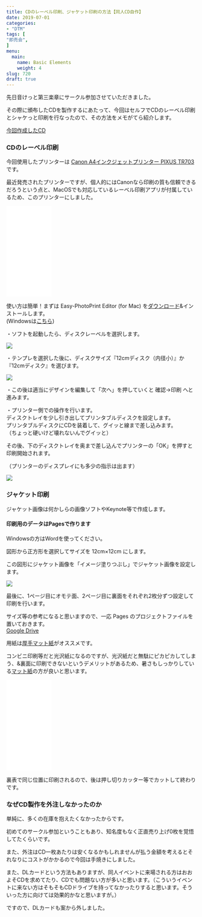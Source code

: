 ```yaml
---
title: CDのレーベル印刷、ジャケット印刷の方法【同人CD自作】
date: 2019-07-01
categories:
- "DTM"
tags: [
"即売会",
]
menu:
  main:
    name: Basic Elements
    weight: 4
slug: 720
draft: true
---
```


先日音けっと第三楽章にサークル参加させていただきました。

その際に頒布したCDを製作するにあたって、今回はセルフでCDのレーベル印刷とシャケっと印刷を行なったので、その方法をメモがてら紹介します。

[今回作成したCD](https://booth.pm/ja/items/1429007)

### CDのレーベル印刷

今回使用したプリンターは [Canon A4インクジェットプリンター PIXUS TR703](https://amzn.to/3208QTt) です。

最近発売されたプリンターですが、個人的にはCanonなら印刷の質も信頼できるだろうという点と、MacOSでも対応しているレーベル印刷アプリが付属しているため、このプリンターにしました。

<iframe style="width:120px;height:240px;" marginwidth="0" marginheight="0" scrolling="no" frameborder="0" src="//rcm-fe.amazon-adsystem.com/e/cm?lt1=_blank&amp;bc1=000000&amp;IS2=1&amp;bg1=FFFFFF&amp;fc1=000000&amp;lc1=0000FF&amp;t=kanoelounge-22&amp;language=ja_JP&amp;o=9&amp;p=8&amp;l=as4&amp;m=amazon&amp;f=ifr&amp;ref=as_ss_li_til&amp;asins=B07QNVD2QF&amp;linkId=530db7d01eed067f3e070ac8ee4ad5cb"></iframe>

使い方は簡単！まずは Easy-PhotoPrint Editor (for Mac) を[ダウンロード](https://cweb.canon.jp/drv-upd/ij-sfp/mepd-mac.html)&インストールします。  
(Windowsは[こちら](https://cweb.canon.jp/drv-upd/ij-sfp/epd-win.html))

・ソフトを起動したら、ディスクレーベルを選択します。

![](https://lh3.googleusercontent.com/BWquXwP-ru3FPcM7zYlQmh4UzNwN-xPn3JLieJtV5k3kzduvXcw5aHdZX9VGaDBQFS9l0_r7KH2P7UlixbsAmYhv3-lbnK8MfGhYz5F1KiQE4BYvLO_wZT0OZWRiQxRkRw1P2arv6ZKUxdXDQLkVNGhOojTIPLLUYF_-hY5jqcKTLuF0x3cPMDSZyuY5F9uA-KV_u8zht3B1opaBFizZjI4Jm4YbYr2J2UOgIq6IUHZkfTg-NFy9f3LFUWtVp0AUfycnZ3g1x37mxZZKTSXX3fHxLusR7M8BTu8AJy06fNuic_kdhVJWFwpn8kArymmLS46s0uk4kwxcDOGUUePjdZgd7QFsNTk75J8uqTafnOymPjL7dC15M4p98D8lKGU-8G04_CSSpoZDkDVXuNkizHEusf8BK0dWr2c8QzVGWPHqgNwArvtx9B8YAEfTZrSpOO2lIIChCkYu2n24GhY2DDtaJVbMBYkY_OAnVU0GGBj4EfS4TGHN-32293ZuMrClg_Y92rh0xDGECOOumoFtNngTZpF5WrbwbaTEolSw5IkThLb2-BMY-UnaPBPqK8J9pb5uEpCwxE4KBykC41XbKTRz_mnq5SIggQjCGyqH2OuYaRooJu8CXEwaRjHmmvqgHQu3VkbjstlYlppAo3ImAIqxGEoJws4=w1152-h681-no)

・テンプレを選択した後に、ディスクサイズ『12cmディスク（内径小）』か『12cmディスク』を選びます。  

![](https://lh3.googleusercontent.com/kgGDFFJiRpzQcm0InlKqSNn0rT8lk0LEcbS3xNYRMZk_WW8WesmmTevX-rnG0hffDj_QA26GAevdkyxUQxgsEPcs5LPLCOk5Elxt_GsibvU8RLyVQM2iqt6QlrXHwwe4yVVRl_D0FlTAEDL729MI9FzE6wEa3LudzGQZTBc5D7XwJXGa1p3NXG1nGMmiiBtVnsHD95QYn4xOdf77KJ9NUQMDvak4nz5VESZ5qYia5brTkeX_P_Lo_o0F5ebSOvni93db1ni0vYR3pKAZeLPqQh0aWAOx-Wbw7E4SPktyfV9Cgn7EDMArd8UBl-3GKu9vdKuUtAyphqi9EagXRWStztbk_IVuhuN5CNxGhFErihRDtGclaEXA6MQEpk8Oehi1-ZjFulZIJWjgbImlPZmGQigGVRv5uXclBPOOE_31_QGRoLaXGXYbo8g0NW2MtO6Tc6a3w5T2ul_bh1Y8bFlFchlM62fvYnEVGejKtnOkOSYuarylzT5NOtgeHSbB0qX6B0IpY3s0P5j4fijv41g0f4IAYCyE2gO_fvaGnqfrZDLlSpDBESmZXztCfeGLYXVYNvT7Fl3lfrKdTv_-W7n7fH9g_SE6aRLsCpHtISC1phsnl6vdA0paM-YddSthvE8BddTk3bonDfbM-rNX8P16OB3e7jzGphY=w775-h391-no)

・この後は適当にデザインを編集して「次へ」を押していくと 確認→印刷 へと進みます。

・プリンター側での操作を行います。  
ディスクトレイを少し引き出してプリンタブルディスクを設定します。  
プリンタブルディスクにCDを装着して、グイッと線まで差し込みます。  
（ちょっと硬いけど壊れないんでグイッと）

その後、下のディスクトレイを奥まで差し込んでプリンターの「OK」を押すと印刷開始されます。

（プリンターのディスプレイにも多少の指示は出ます）

![](https://lh3.googleusercontent.com/ZAW7QFpa-3l-kG94YKDIDJ3WBgAuBICgqS44GV-3PnCh--GRez7mBlOuPcAq1_EDZHJJiQXOQ7n70LstJZVmPu4IsNSMXQhIDEacPhPWS-tK-BuvKcvTqfBbkHDUqLr_y_03FJd1583eK8MZ9qVPthxLukFYJStSBr06xWUqKpYAuGjkERvukvqh_jGwOP-F25sK75DkjNu8mwkOQ33Pwp-ynagM3-xNFY3-Qd08_xOzuxi1rSELe7MowFoJlb0lJPlcf6Md0tXFD0l6NN59xKDGxbdC4ciMIoSrSVcts4cLTbaFsUV_hSYJZzpH8omrX902ZqCWYqALOeqMQ7A1iSfVpG9drIp7aKDqhvk5f76QJA8ifirw4CCkt9b5g8A5T2Th5cnzI2qkpj_WpAd0TQN30unF1-Bru-06p7vZ0iVXZuWsYbYbuyRU5i74Y_Xxg7ZfEm_v8gseQXAlQT-g4U4kgiug-zsbOoVCKAJYBSEs9v-oIJxNfBl4l4MX3HnqSOYn_lHZmrWZJsOwatj8IqCouDZPTcWUFyWYLCnw9mSv-9dUIBa5rdFThc53fLvw_-6ErTDJQAIoEBOFgQtpYwhWwbMpPB5aj6KNwlOaFl-mPtne4BmGreeFaFQ7-DCJboAya4uaglJEIk56QUDIG0iMB1JCBKE=w535-h346-no)

### ジャケット印刷

ジャケット画像は何かしらの画像ソフトやKeynote等で作成します。

#### 印刷用のデータはPagesで作ります

Windowsの方はWordを使ってください。

図形から正方形を選択してサイズを 12cm×12cm にします。

この図形にジャケット画像を「イメージ塗りつぶし」でジャケット画像を設定します。

![](https://lh3.googleusercontent.com/q9wmlodKoFYBRI-76hnjdBc3oq629g3PIvpjhDvOkrYMYjsIiJ8H8TzxfkhoaBZEmHxLT_MhpJcNmWICU7spYgzaVcu1thIP2tnyAuYJvd_lXiJ_kMoKH9jRy56UIReAu5IZdKfBxNQVz1pneOShhwNVAshUe9F_icyix6DDVGyqhJgfuf3jjhZ3ee9hTQdw9ax_D2Gr5crRDi64zIxr6YhhBqKXJamx-G6kWfwZhYe1OAr57ZBnWfptERCWHS1P-VTCgSBMeRmVNvAtTBzn2fPREt0tFpHj2fX6mioCjbcr0JD5z04fg3l9rsR1If6cRyyu2wdsoZ076Q3JUDIx2JstiqvenKprHcvhNZNepXWm0vDxC9BDn-rDENZrt1GbUYR3lwRCT2dlxIvPzTaZcgyezVcUdEN6Fw-CQb6KDwavJmT0hGISwlQAndlISz7LTXF4U-Ao1926tY83ytaaIBcxkTDBwCE12DEzSgBs6IDpr4mh82ZOvtaraKXoQufpBwCbTFQ_9BsVmxppokxGN9RxyERg3o04K54sQPN6ei2H4bUJM-XzN42Fg0tCJSny9kD3WjOS1o4xJEYV5Xpd5hh27gh7zSSyxTILnovssSipfAEttSih61mkw-9BJoSQJ25ffQsSMUtWv428s0kKIM1p-6X9I_s=w502-h346-no)

最後に、1ページ目にオモテ面、2ページ目に裏面をそれぞれ2枚分ずつ設定して印刷を行います。

サイズ等の参考になると思いますので、一応 Pages のプロジェクトファイルを置いておきます。  
[Google Drive](https://drive.google.com/open?id=1Ucr2iUVN1rNMl6Efy_yMQqwqINvS8iyN)

用紙は[厚手マット紙](https://amzn.to/320bybE)がオススメです。

コンビニ印刷等だと光沢紙になるのですが、光沢紙だと無駄にピカピカしてしまう、&裏面に印刷できないというデメリットがあるため、暑さもしっかりしている[マット紙](https://amzn.to/320bybE)の方が良いと思います。

<iframe style="width:120px;height:240px;" marginwidth="0" marginheight="0" scrolling="no" frameborder="0" src="//rcm-fe.amazon-adsystem.com/e/cm?lt1=_blank&amp;bc1=000000&amp;IS2=1&amp;bg1=FFFFFF&amp;fc1=000000&amp;lc1=0000FF&amp;t=kanoelounge-22&amp;language=ja_JP&amp;o=9&amp;p=8&amp;l=as4&amp;m=amazon&amp;f=ifr&amp;ref=as_ss_li_til&amp;asins=B002U48XC6&amp;linkId=9c980321716e3b5b75f585c675f21f2c"></iframe>

裏表で同じ位置に印刷されるので、後は押し切りカッター等でカットして終わりです。

### なぜCD製作を外注しなかったのか

単純に、多くの在庫を抱えたくなかったからです。

初めてのサークル参加ということもあり、知名度もなく正直売り上げ0枚を覚悟してたくらいです。

また、外注はCD一枚あたりは安くなるかもしれませんが払う金額を考えるとそれなりにコストがかかるので今回は手焼きにしました。

また、DLカードという方法もありますが、同人イベントに来場される方はおおよそCDを求めてたり、CDでも問題ない方が多いと思います。（こういうイベントに来ない方はそもそもCDドライブを持ってなかったりすると思います。そういった方に向けては効果的かなと思いますが。）

ですので、DLカードも案から外しました。